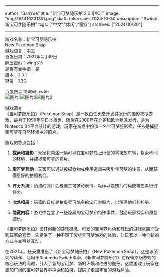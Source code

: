 
---
author: "SanYue"
title: "新宝可梦随乐拍[2.0.1|XCI]"
image: "img/202410231331.png"
draft: false
date: 2024-10-30
description: "Switch 新宝可梦随乐拍"
tags: [“中文”,“休闲”,“模拟”]
archives: ["2024/10/30"]

---

游戏名称：新宝可梦随乐拍   
New Pokémon Snap    
游戏语言：中文  
首发日期：2021年4月30日  
解压密码：wing515  
是否有金手指：是  
版本：2.0.1   
容量：7.3G

[百度网盘](https://pan.baidu.com/s/1Xaea25Gc3ZF9vnkGj0eQLw) 提取码: nd5n  
![图片1](img/content-img04.jpg)![图片2](img/e39f3d57.jpg)![图片3](img/b6eb8e1b.jpg)  

游戏简介  
《宝可梦随乐拍》（Pokémon Snap）是一款由任天堂开发并发行的摄影模拟游戏，最初于1999年在日本发售，随后在2000年在北美和欧洲地区发行，是为Nintendo 64平台设计的游戏。玩家在游戏中扮演一名宝可梦摄影师，任务是捕捉宝可梦在自然环境中的照片。

游戏的特点包括：

1. **探索和摄影**：玩家将乘坐一辆可以在宝可梦岛上行驶的零排放车辆，探索不同的环境，并捕捉宝可梦的照片。

2. **宝可梦互动**：玩家可以通过投掷食物或使用道具来吸引宝可梦的注意，从而获得更好的拍照机会。

3. **评分系统**：拍摄的照片会根据宝可梦的表情、动作以及照片的构图等因素进行评分。

4. **收集相册**：玩家的目标是拍摄尽可能多的宝可梦照片，以填满他们的相册。

5. **隐藏内容**：游戏中包含了一些隐藏的宝可梦和特殊事件，鼓励玩家探索和重复游玩。

《宝可梦随乐拍》因其创新的游戏概念、可爱的宝可梦角色和轻松的游戏氛围而受到玩家的喜爱。它提供了一种不同于传统宝可梦游戏的体验，让玩家以一种全新的方式与宝可梦互动。

在2021年，任天堂推出了《新宝可梦随乐拍》（New Pokémon Snap），这是该系列的续作，适用于Nintendo Switch平台。《新宝可梦随乐拍》在保留原版游戏的核心玩法的同时，引入了新的宝可梦、新的环境和改进的图形。这款游戏让玩家在更加广阔的宝可梦世界中探索和拍摄，提供了更加丰富的游戏体验。
